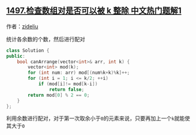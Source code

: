 ## [1497.检查数组对是否可以被 k 整除 中文热门题解1](https://leetcode.cn/problems/check-if-array-pairs-are-divisible-by-k/solutions/100000/an-zhao-yu-shu-fen-lei-ran-hou-jin-xing-pei-dui-by)

作者：[zideliu](https://leetcode.cn/u/zideliu)

统计各余数的个数，然后进行配对
```cpp
class Solution {
public:
    bool canArrange(vector<int>& arr, int k) {
        vector<int> mod(k);
        for (int num: arr) mod[(num%k+k)%k]++;
        for (int i = 1; i <= k/2; ++i)
            if (mod[i]!= mod[k-i])
                return false;
        return mod[0] % 2 == 0;
    }
};
```
利用余数进行配对，对于第一次取余小于`0`的元素来说，只要再加上一个`k`就能使其大于`0`